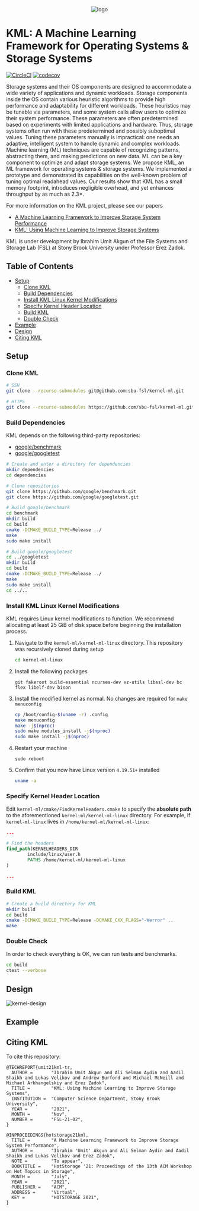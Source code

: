 <div align="center">
<img src="docs/images/Logo.png" alt="logo"></img>
</div>

# KML: A Machine Learning Framework for Operating Systems & Storage Systems

[![CircleCI](https://circleci.com/gh/sbu-fsl/kernel-ml/tree/main.svg?style=svg&circle-token=fc045b4ae0ae1cdb693a9e6b3f8dfda1aace460f)](https://circleci.com/gh/sbu-fsl/kernel-ml/tree/main)
[![codecov](https://codecov.io/gh/sbu-fsl/kernel-ml/branch/main/graph/badge.svg?token=NTTV1TCRN9)](https://codecov.io/gh/sbu-fsl/kernel-ml)

Storage systems and their OS components are designed to accommodate a wide variety of applications and dynamic workloads. Storage components inside the OS contain various heuristic algorithms to provide high performance and adaptability for different workloads. These heuristics may be tunable via parameters, and some system calls allow users to optimize their system performance. These parameters are often predetermined based on experiments with limited applications and hardware. Thus, storage systems often run with these predetermined and possibly suboptimal values. Tuning these parameters manually is impractical: one needs an adaptive, intelligent system to handle dynamic and complex workloads. Machine learning (ML) techniques are capable of recognizing patterns, abstracting them, and making predictions on new data. ML can be a key component to optimize and adapt storage systems. We propose KML, an ML framework for operating systems & storage systems. We implemented a prototype and demonstrated its capabilities on the well-known problem of tuning optimal readahead values. Our results show that KML has a small memory footprint, introduces negligible overhead, and yet enhances throughput by as much as 2.3×.

For more information on the KML project, please see our papers 
- [A Machine Learning Framework to Improve Storage System Performance](https://dl.acm.org/doi/10.1145/3465332.3470875)
- [KML: Using Machine Learning to Improve Storage Systems](https://www.fsl.cs.sunysb.edu/docs/kml/kml-tr-fsl-21-02.pdf)

KML is under development by Ibrahim Umit Akgun of the File Systems and Storage Lab (FSL) at Stony Brook University under Professor Erez Zadok.

## Table of Contents

- [Setup](#Setup)
  - [Clone KML](#Clone-KML)
  - [Build Dependencies](#Build-Dependencies)
  - [Install KML Linux Kernel Modifications](#Install-KML-Linux-Kernel-Modifications)
  - [Specify Kernel Header Location](#Specify-Kernel-Header-Location)
  - [Build KML](#Build-KML)
  - [Double Check](#Double-Check)
- [Example](#Example)
- [Design](#Design)
- [Citing KML](#Citing-KML)

## Setup

### Clone KML

```bash
# SSH
git clone --recurse-submodules git@github.com:sbu-fsl/kernel-ml.git

# HTTPS
git clone --recurse-submodules https://github.com/sbu-fsl/kernel-ml.git
````

### Build Dependencies

KML depends on the following third-party repositories:

- [google/benchmark](https://github.com/google/benchmark)
- [google/googletest](https://github.com/google/googletest)

```bash
# Create and enter a directory for dependencies
mkdir dependencies
cd dependencies

# Clone repositories
git clone https://github.com/google/benchmark.git
git clone https://github.com/google/googletest.git

# Build google/benchmark
cd benchmark
mkdir build
cd build
cmake -DCMAKE_BUILD_TYPE=Release ../
make
sudo make install

# Build google/googletest
cd ../googletest
mkdir build
cd build
cmake -DCMAKE_BUILD_TYPE=Release ../
make
sudo make install
cd ../..
```

### Install KML Linux Kernel Modifications

KML requires Linux kernel modifications to function. We recommend allocating at least 25 GiB of disk space before beginning the installation process.

1. Navigate to the `kernel-ml/kernel-ml-linux` directory. This repository was recursively cloned during setup
    ```bash
    cd kernel-ml-linux
    ```
1. Install the following packages
    ```
    git fakeroot build-essential ncurses-dev xz-utils libssl-dev bc flex libelf-dev bison
    ```
1. Install the modified kernel as normal. No changes are required for `make menuconfig`
    ```bash
    cp /boot/config-$(uname -r) .config
    make menuconfig
    make -j$(nproc)
    sudo make modules_install -j$(nproc)
    sudo make install -j$(nproc)
    ```
1. Restart your machine
    ```
    sudo reboot
    ```
1. Confirm that you now have Linux version `4.19.51+` installed
    ```bash
    uname -a
    ```
    
### Specify Kernel Header Location

Edit `kernel-ml/cmake/FindKernelHeaders.cmake` to specify the **absolute path** to the aforementioned `kernel-ml/kernel-ml-linux` directory. For example, if `kernel-ml-linux` lives in `/home/kernel-ml/kernel-ml-linux`:

```cmake
...

# Find the headers
find_path(KERNELHEADERS_DIR
        include/linux/user.h
        PATHS /home/kernel-ml/kernel-ml-linux
)

...
```

### Build KML

```bash
# Create a build directory for KML
mkdir build
cd build 
cmake -DCMAKE_BUILD_TYPE=Release -DCMAKE_CXX_FLAGS="-Werror" ..
make
```

### Double Check

In order to check everything is OK, we can run tests and benchmarks.
```bash
cd build
ctest --verbose
```

## Design
![kernel-design](docs/images/arch-online-kernel.jpg) 

## Example

## Citing KML

To cite this repository:

```
@TECHREPORT{umit21kml-tr,
  AUTHOR =       "Ibrahim Umit Akgun and Ali Selman Aydin and Aadil Shaikh and Lukas Velikov and Andrew Burford and Michael McNeill and Michael Arkhangelskiy and Erez Zadok",
  TITLE =        "KML: Using Machine Learning to Improve Storage Systems",
  INSTITUTION =  "Computer Science Department, Stony Brook University",
  YEAR =         "2021",
  MONTH =        "Nov",
  NUMBER =       "FSL-21-02",
}
```

```
@INPROCEEDINGS{hotstorage21kml,
  TITLE =        "A Machine Learning Framework to Improve Storage System Performance",
  AUTHOR =       "Ibrahim 'Umit' Akgun and Ali Selman Aydin and Aadil Shaikh and Lukas Velikov and Erez Zadok",
  NOTE =         "To appear",
  BOOKTITLE =    "HotStorage '21: Proceedings of the 13th ACM Workshop on Hot Topics in Storage",
  MONTH =        "July",
  YEAR =         "2021",
  PUBLISHER =    "ACM",
  ADDRESS =      "Virtual",
  KEY =          "HOTSTORAGE 2021",
}
```
